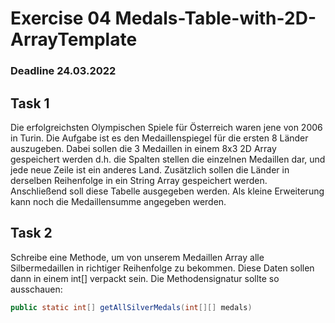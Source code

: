 # Exercise 04 Medals-Table-with-2D-ArrayTemplate

### Deadline 24.03.2022



## Task 1
Die erfolgreichsten Olympischen Spiele für Österreich waren jene von 2006 in Turin. Die Aufgabe ist es den Medaillenspiegel für die ersten 8 Länder auszugeben. Dabei sollen die 3 Medaillen in einem 8x3 2D Array gespeichert werden d.h. die Spalten stellen die einzelnen Medaillen dar, und jede neue Zeile ist ein anderes Land. Zusätzlich sollen die Länder in derselben Reihenfolge in ein String Array gespeichert werden. Anschließend soll diese Tabelle ausgegeben werden. Als kleine Erweiterung kann noch die Medaillensumme angegeben werden.


## Task 2
Schreibe eine Methode, um von unserem Medaillen Array alle Silbermedaillen in richtiger Reihenfolge zu bekommen. Diese Daten sollen dann in einem int[]  verpackt sein. Die Methodensignatur sollte so ausschauen:

```java
public static int[] getAllSilverMedals(int[][] medals)
```


